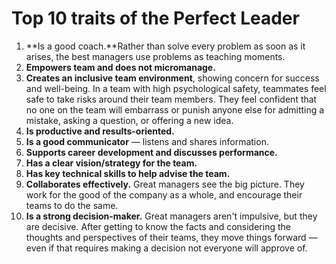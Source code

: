 # Top 10 traits of the Perfect Leader

1. **Is a good coach.**Rather than solve every problem as soon as it arises, the best managers use problems as teaching moments.
1. **Empowers team and does not micromanage.**
1. **Creates an inclusive team environment**, showing concern for success and well-being. In a team with high psychological safety, teammates feel safe to take risks around their team members. They feel confident that no one on the team will embarrass or punish anyone else for admitting a mistake, asking a question, or offering a new idea.
1. **Is productive and results-oriented.**
1. **Is a good communicator** — listens and shares information.
1. **Supports career development and discusses performance.**
1. **Has a clear vision/strategy for the team.**
1. **Has key technical skills to help advise the team.**
1. **Collaborates effectively.** Great managers see the big picture. They work for the good of the company as a whole, and encourage their teams to do the same.
1. **Is a strong decision-maker.** Great managers aren't impulsive, but they are decisive. After getting to know the facts and considering the thoughts and perspectives of their teams, they move things forward — even if that requires making a decision not everyone will approve of.
